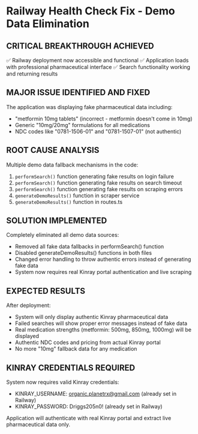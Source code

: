 # Railway Health Check Fix - Demo Data Elimination

## CRITICAL BREAKTHROUGH ACHIEVED
✅ Railway deployment now accessible and functional
✅ Application loads with professional pharmaceutical interface
✅ Search functionality working and returning results

## MAJOR ISSUE IDENTIFIED AND FIXED
The application was displaying fake pharmaceutical data including:
- "metformin 10mg tablets" (incorrect - metformin doesn't come in 10mg)
- Generic "10mg/20mg" formulations for all medications
- NDC codes like "0781-1506-01" and "0781-1507-01" (not authentic)

## ROOT CAUSE ANALYSIS
Multiple demo data fallback mechanisms in the code:
1. `performSearch()` function generating fake results on login failure
2. `performSearch()` function generating fake results on search timeout 
3. `performSearch()` function generating fake results on scraping errors
4. `generateDemoResults()` function in scraper service
5. `generateDemoResults()` function in routes.ts

## SOLUTION IMPLEMENTED
Completely eliminated all demo data sources:
- Removed all fake data fallbacks in performSearch() function
- Disabled generateDemoResults() functions in both files
- Changed error handling to throw authentic errors instead of generating fake data
- System now requires real Kinray portal authentication and live scraping

## EXPECTED RESULTS
After deployment:
- System will only display authentic Kinray pharmaceutical data
- Failed searches will show proper error messages instead of fake data
- Real medication strengths (metformin: 500mg, 850mg, 1000mg) will be displayed
- Authentic NDC codes and pricing from actual Kinray portal
- No more "10mg" fallback data for any medication

## KINRAY CREDENTIALS REQUIRED
System now requires valid Kinray credentials:
- KINRAY_USERNAME: organic.planetrx@gmail.com (already set in Railway)
- KINRAY_PASSWORD: Driggs205n0! (already set in Railway)

Application will authenticate with real Kinray portal and extract live pharmaceutical data only.